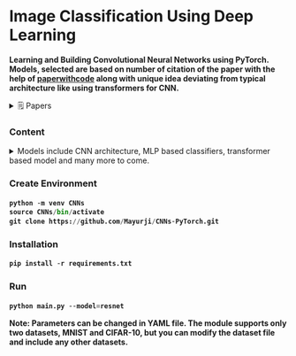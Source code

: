 # Image Classification Using Deep Learning

**Learning and Building Convolutional Neural Networks using PyTorch. Models, selected are based on number of citation of the paper with the help of [paperwithcode](https://paperswithcode.com/) along with unique idea deviating from typical architecture like using transformers for CNN.**

<!-- ![Image Classification Using Deep Learning](Images/cnn.jpg) -->

<details>
  <summary>🗒 Papers</summary>
<p>
  
<img src="https://papers.nips.cc/paper/2012/hash/c399862d3b9d6b76c8436e924a68c45b-Abstract.html"; alt="AlexNet"><br>
<img src='https://arxiv.org/abs/1409.1556'; alt='VGGNet'><br>
<img src='https://arxiv.org/abs/1312.4400'; alt='NIN'><br>
<img src='https://arxiv.org/abs/1512.03385'; alt='ResNet'><br>
<img src='https://arxiv.org/abs/1608.06993'; alt='DenseNet'><br>
<img src='https://arxiv.org/abs/1704.04861'; alt='MobileNetV1'><br>
<img src='https://arxiv.org/abs/1801.04381'; alt='MobileNetV2'><br>
<img src='https://arxiv.org/abs/1409.4842'; alt='GoogLeNet'><br>
<img src='https://arxiv.org/abs/1512.00567'; alt='InceptionV3'><br>
<img src='https://arxiv.org/pdf/1804.02767.pdf'; alt='Darknet-53'><br>
<img src='https://arxiv.org/abs/1610.02357'; alt='Xception'><br>
<img src='https://arxiv.org/abs/1611.05431'; alt='ResNeXt'><br>
<img src='https://arxiv.org/abs/1709.01507'; alt='SENet'><br>
<img src='https://arxiv.org/abs/1602.07360v4'; alt='SqueezeNet'><br>
<img src='https://arxiv.org/abs/1707.01083'; alt='ShuffleNet'><br>
<img src='https://arxiv.org/abs/2010.11929'; alt='ViT'><br>
<img src='https://arxiv.org/abs/1905.11946'; alt='EfficientNet'><br>
<img src='https://arxiv.org/abs/2105.01601'; alt='MLP-Mixer'><br>
<img src='https://arxiv.org/abs/2105.03404'; alt='ResMLP'>
</p>
</details>


### Content

<details>
  <summary>Models include CNN architecture, MLP based classifiers, transformer based model and many more to come.</summary>
<br>
<details>
  <summary>🔥 AlexNet</summary>
<p>

    Before AlexNet, SIFT(scale-invariant feature transform), SURF or HOG were some of the hand tuned 
    feature extractors for Computer Vision.

    In AlexNet, Interestingly in the lowest layers of the network, the model learned feature extractors 
    that resembled some traditional filters. Higher layers in the network might build upon these 
    representations to represent larger structures, like eyes, noses, blades of grass, and so on. Even 
    higher layers might represent whole objects like people, airplanes, dogs, or frisbees. Ultimately, 
    the final hidden state learns a compact representation of the image that summarizes its contents such 
    that data belonging to different categories can be easily separated.
    
    Challenges perceived before AlexNet:

    Computational Power:

    Due to the limited memory in early GPUs, the original AlexNet used a dual data stream design, so that 
    each of their two GPUs could be responsible for storing and computing only its half of the model. 
    Fortunately, GPU memory is comparatively abundant now, so we rarely need to break up models across GPUs 
    these days.

    Data Availability:

    ImageNet was released during this period by researchers under Fei-Fei Li with 1 million images, 1000 images 
    per class with total of 1000 class.

    Note:
    Instead of using ImageNet, I am using MNIST and resizing the image to 224 x 224 dimension to make it justify 
    with the AlexNet architecture.
</p>
  
 <img src="Images/alexnet.png" alt="AlexNet">
</details>

<details>
  <summary>🔥 VGGNet</summary>
  <p>
    
    VGGNet brings in the idea of buliding a block of network like a template unlike previous CNN architecture 
    where the network is built layer by layer with increasing complexity.
  
    VGG network helps researchers think in terms of block of network. A typical network of convolution would 
    require following steps
  
    * Conv with padding for maintaining resolution.
    * Activation Function
    * Pooling for spatial downsampling
  
    Note: I don't recommend running this until you have GPU, the number of parameters is increased by huge number 
    compared to AlexNet.

    Changes made for faster convergence and which deviates from VGG Net is learning rate is changed to 0.05 and 
    reduce the number channels by 1/4th.

    Check out the loss with these changes, since lr is high compared to typical values, the loss moves drastically 
    and then converges. Without Xavier's Weight Initialization, the model performs poorly.

    Why VGG is slower than AlexNet?

    One reason is that AlexNet uses (11x11 with a stride of 4), while VGG uses very small receptive fields (3x3 
    with a stride of 1) which makes it slower to move over the image and overall the parameters are 3 times the 
    AlexNet.
    
  </p>
<img src="Images/vggnet.png" alt="VGGNet">
</details>
<details>
  <summary>🔥 NIN</summary>
<p>
  
    Network In Network introduced one of the key concept in deep neural network of dimension downsampling/upsampling 
    using 1x1Conv layer. It applies MLP on the channels for each pixel separately.

    The idea behind NiN is to apply a fully-connected layer at each pixel location (for each height and width). 
    If we tie the weights across each spatial location, we could think of this as a 1×1 convolutional layer 
    or as a fully-connected layer acting independently on each pixel location. Another way to view this is to think
    of each element in the spatial dimension (height and width) as equivalent to an example and a channel as equivalent
    to a feature.

    NIN introduces the 1x1 Convolution. Smaller batch size results in better performance even though it is slow.
  
  </p>
  
<img src="Images/nin.png" alt="NIN">
</details>
<details>
<summary>🔥 GoogLeNet</summary>
<p>
  
    It combined ideas from NIN and VGG network introducing InceptionV1 also known as GoogLeNet. 

    In AlexNet, we've used 11x11 Conv, in NIN, we used 1x1 Conv. And in this paper, we identify
    among different kernel, which sized convolutional kernels are best. It is the version 1 of Inception
    model. 

    GoogLeNet introduces the concept of parallel concatenation of networks. We bulid Inception block and 
    which is repeated in the architecture.

    Some intution on the architecture, since the various different sized filters are at work, different spatial
    relations are extracted by different filters efficiently. It also allocates different amt of parameters
    across different filters.

    * 1×1 convolutions reduce channel dimensionality on a per-pixel level. Maximum pooling reduces the resolution.
    * If you're wondering how these dimensions were decided, it is based on trial and error & based on ImageNet 
    Dataset.
</p>
<img src="Images/googlenet.png" alt="GoogLeNet">
</details>
<details>
<summary>🔥 BatchNorm + ConvNet</summary>
<p>
    BatchNorm was introduced as a concept to **normalize the mini-batches traversing through the layer** and had an 
    impactful results having **regularization** effect. But why BatchNorm is effective is quite unclear? the author 
    suggests that BatchNorm reduce internal variant shift but other researchers  pointed out that the effects which 
    batchNorm is effective against is not related to covariant shift. It is still widely discussed topic in DL.
  
</p>
<img src="Images/batchnorm.png" alt="BatchNorm + ConvNet">
</details>
<details>
<summary>🔥 ResNet</summary>
<p>
  
    ResNet Architecture has huge influence in current DNN architectures. It introduces the idea of **skip connection**, 
    a concept of **adding** an unfiltered input to the conv layers.

    Why ResNet?

    To understand the network as we add more layers, does it becomes more expressive of the
    task in hand or otherwise.

    Key idea of ResNet is adding more layers which acts as a Identity function, i.e. if our
    underlying mapping function which the network is trying to learn is F(x) = x, then instead
    of trying to learn F(x) with Conv layers between them, we can directly add an skip connection
    to tend the weight and biases of F(x) to zero. This is part of the explanation from D2L.
    Adding new layer led to ResNet Block in the ResNet Architecture.

    In ResNet block, in addition to typical Conv layers the authors introduce a parallel identity 
    mapping skipping the conv layers to directly connect the input with output of conv layers.
    A such connection is termed as Skip Connection or Residual connection.

    Things to note while adding the skip connection to output conv block is the dimensions.Important
    to note, as mentioned earlier in NIN network, we can use 1x1 Conv to increase and decrease the 
    dimension.

    In the code block, we have built ResNet18 architecture:

    There are 4 convolutional layers in each module (excluding the 1×1 convolutional layer). 
    Together with the first 7×7 convolutional layer and the final fully-connected layer, there are 
    18 layers in total. Therefore, this model is commonly known as ResNet-18.
</p>
<img src="Images/resnet.png" alt="ResNet">
</details>
<details>
<summary>🔥 DenseNet</summary>
  <p>
    
    Building upon ResNet, DenseNet introduced the idea of **concatenating** the previous layers 
    output and as well the inputs to the next layers.

    In ResNet, we see how the skip connection added as identity function from the inputs
    to interact with the Conv layers. But in DenseNet, we see instead of adding skip 
    connection to Conv layers, we can append or concat the output of identity function
    with output of Conv layers.

    In ResNet, it is little tedious to make the dimensions to match for adding the skip
    connection and Conv Layers, but it is much simpler in DenseNet, as we concat the 
    both the X and Conv's output.

    The key idea or the reason its called DenseNet is because the next layers not only get
    the input from previous layer but also preceeding layers before the previous layer. So 
    the next layer becomes dense as it loaded with output from previous layers.

    Check Figure 7.7.2 from https://d2l.ai/chapter_convolutional-modern/densenet.html for 
    why DenseNet is Dense?

    Two blocks comprise DenseNet, one is DenseBlock for concat operation and other is 
    transition layer for controlling channels meaning dimensions (recall 1x1 Conv).
  </p>
<img src="Images/Densenet.png" alt="DenseNet">
</details>
<details>
<summary>🔥 Squeeze And Excitation Network</summary>
<p>
  
    A typical convolution network has kernels running through image channels and combining
    the feature maps generated per channel. For each channel, we'll have separate kernel which
    learns the weights through backpropagation.

    The idea is to understand the interdependencies between channels of the images by explicitly
    modeling on it and hence to make the network sensitive to informative features which is further
    exploited in the next set of transformation.

      * Squeeze(Global Information Embedding) operation converts feature maps into single value per channel.
      * Excitation(Adaptive Recalibration) operation converts this single value into per-channel weight.

    Squeeze turns (C x H x W) into (C x 1 x 1) using Global Average Pooling.

    Excitation turns (C x 1 x 1) into (C x H x W) channel weights using 2 FC layer with activation function
    inbetween, then which is expanded as same size as input.

    Rescale the output from excitation operation into feature maps as earlier.

    Based on the depth of the network, the role played by SE operation is differs. At early layers,
    it excites shared low level representation irrespective of the classes. But in later stage, SE 
    network responds differently based input class.
    
    SE Block is simple and is added with existing CNN architecture to enhance the performance like 
    ResNet or Inception V1 etc.

      Reference: https://amaarora.github.io/2020/07/24/SeNet.html
</p>
<img src="Images/senet.png" alt="SENet">
</details>
<details>
<summary>🔥 MLP-Mixer</summary>
  <p>
    
    This particular network doesn't come under convolutional networks as the key idea is to use simple MLP 
    architecture.

    MLP-Mixer is a multi-layer perceptron based model, it uses common techniques like non-linearites, matrix 
    multiplication, normalization, skip connections etc. This paper is very interesting to the fact that when 
    MLP was introduced, it was particular made upfront that the MLP architectures cannot capture translation 
    invariance in an image. 

    Let's see how things have changed. The Network uses a block of MLP Block with two linear layers and one 
    activation function GELU unit. Along with MLPBlock, there are two simple small block called as token mixer 
    and channel mixer. Normalization is done throughout the network using Layer Normalization.

    * First, the image is converted into patches
    * These patches are also called as tokens.
    * MLP is a Feedforward network.
    * In Token Mixer, we mix these tokens using MLP, it learns spatial locations.
    * In Channel Mixer, we mix the channels using MLP, it learns channel dependencies.
    * The we combine of channel mixer and token mixer.
    * It passed into Global Average Pooling and then into Fully connected layer.

    Best tutorial to learn about einops: https://github.com/arogozhnikov/einops/blob/master/docs
  </p>
<img src="Images/mlpmixer.png" alt="MLP-Mixer">
</details>
<details>
<summary>🔥 MobileNet</summary>
<p>
  
    A convolutional neural network with large number of layers is expensive, both interms of memory and the 
    hardware requirement for inference and thus deploying such models in mobile devices is not feasible.

    To overcome the above challenge, a group of researchers from Google built a neural network model 
    optimized for mobile devices referred as MobileNet. Underlying idea of mobilenet is depthwise
    seperable convolutions consisting of depthwise and a pointwise convolution to build lighter models.

    MobileNet introduces two hyperparameters

    * Width Multiplier

    Width muliplier (denoted by α) is a global hyperparameter that is used to construct smaller and less 
    computionally expensive models.Its value lies between 0 and 1.For a given layer and value of α, the 
    number of input channels 'M' becomes α * M and the number of output channels 'N' becomes α * N hence 
    reducing the cost of computation and size of the model at the cost of performance.The computation cost 
    and number of parameters decrease roughly by a factor of α2.Some commonly used values of α are 1,0.75,
    0.5,0.25.

    * Resolution Multiplier

    The second parameter introduced in MobileNets is called resolution multiplier and is denoted by ρ.This 
    hyperparameter is used to decrease the resolution of the input image and this subsequently reduces the 
    input to every layer by the same factor. For a given value of ρ the resolution of the input image becomes 
    224 * ρ. This reduces the computational cost by a factor of ρ2.

    The above parameters helps in trade-off between latency (speed of inference) and accuracy.

    MobileNet is 28 layers neural net represented by both the depthwise convolution and pointwise convolution.

     - Depthwise convolution is the channel-wise n×n spatial convolution. 
     Suppose in the figure above, we have 5 channels, then we will have 5 n×n spatial convolution.

     - Pointwise convolution actually is the 1×1 convolution to change the dimension.
</p>
<img src="Images/mobilenetv1.png" alt="MobileNetV1">
</details>
<details>
  <summary>🔥 InceptionV3</summary>
  <p>
      
    The Inception deep convolutional architecture was introduced as GoogLeNet, here named Inception-v1. 
    Later the Inception architecture was refined in various ways, first by the introduction of batch 
    normalization (Inception-v2). Later by additional factorization ideas in the third iteration 
    which is referred as Inception-v3.

    Factorizing Convolution: Idea is to decrease the number of connections/parameters without reducing
    the performance.

    * Factorizing large kernel into two similar smaller kernels
        - Using 1 5x5 kernel, number of parameters is 5x5=25
        - Using 2 3x3 kernel instead of one 5x5, gives 3x3 + 3x3 = 18 parameters.
        - Number of parameter is reduced by 28%.

    * Factorizing large kernel into two assimilar smaller kernels
        - By using 3×3 filter, number of parameters = 3×3=9
        - By using 3×1 and 1×3 filters, number of parameters = 3×1+1×3=6
        - Number of parameters is reduced by 33%

    * If we look into InceptionV1 i.e. GoogLeNet, we have inception block which uses 5x5 kernel and 3x3 
    kernel, factorizing technique can reduce the number of parameters in the networks.

    Other Changes:

    From InceptionV1, we bring in Auxillary classifier which acts as regularizer. We also see, efficient
    grid size reduction using factorization instead of standard pooling which is expensive and greedy operation.
    Label smoothing, to prevent a particular label from dominating all other class.
</p>
<img src="Images/inceptionv3.png" alt="InceptionV3">
</details>
<details>
  <summary>🔥 Xception</summary>
  <p>
    
    The network uses a modified version of Depthwise Seperable Convolution. It combines
    ideas from MobileNetV1 like depthwise seperable conv and from InceptionV3, the order 
    of the layers like conv1x1 and then spatial kernels.

    In modified Depthwise Seperable Convolution network, the order of operation is changed
    by keeping Conv1x1 and then the spatial convolutional kernel. And the other difference
    is the absence of Non-Linear activation function. And with inclusion of residual 
    connections impacts the performs of Xception widely.
  </p>
  <img src="Images/Xception.png" alt="Xception">
  </details>
<details>
  <summary>🔥 ResNeXt</summary>
  <p>

    ResNeXt is a simple, highly modularized network architecture for image classification. The
    network is constructed by repeating a building block that aggregates a set of transformations 
    with the same topology. The simple design results in a homogeneous, multi-branch architecture 
    that has only a few hyper-parameters to set. This strategy exposes a new dimension, which is 
    referred as “cardinality” (the size of the set of transformations), as an essential factor in 
    addition to the dimensions of depth and width.

    We can think of cardinality as the set of separate conv block representing same complexity as 
    when those blocks are combined together to make a single block.

<img src="https://towardsdatascience.com/review-resnext-1st-runner-up-of-ilsvrc-2016-image-classification-15d7f17b42ac" alt='RexNeXt Blog'>

</p>  
  <img src="Images/resnext.png" alt="ResNeXt">
  
</details>
<details>
  <summary>🔥 ViT</summary>
  <p>

    Vision Transformer aka ViT
    
    Transformers are the backbone architecture for many of the NLP architectures like BERT etc. Though, it
    started with focus on NLP tasks, the transformer is used in computer vision space. In Transformer, there
    is an encoder and a decoder block. In ViT, we use transformer's encoder block and use MLP head for 
    prediction.

    We'll discuss about Transformer architecture separately except the notion on data, we'll see how the 
    image is processed in transformer, which was primarily built for sentence tokens. There are series of 
    steps followed to convert image into sequence of token and passed into transformer encoder with MLP.

    * Convert Image into Patches of fixed size.
    * Flatten those patches into sequence of embedding
    * Add positional embeddings
    * Feed the sequence into transformer encoder
    * And predict using MLP block at last.

    I've omitted few notions from transformer architecture like residual connections, multi-head attention
    etc. Each of these concept requires separate blog post.

    Note: ViT was trained on large image dataset with 14M images, and the pretrained model is fine tuned to 
    work with our custom dataset.
    
<p><strong>I strongly recommend going through code blocks, where I've mentioned the flow of an Image through
ViT architecture with all dimensional changes.<strong></p>
  
  </p>
  <img src="https://media.giphy.com/media/ATsWtUsuuFRfq8OhZ7/giphy.gif"; width=80%; alt="ViT">
  
  [Citation Details](https://github.com/lucidrains/vit-pytorch/tree/main/vit_pytorch")
</details>
<details>
  <summary>🔥 MobileNetV2</summary>
  <p>
    
    MobileNetV2

    MobileNet architecture is built with the idea to make neural networks feasible on mobile devices.
    MobileNet introduces the idea of depthwise separable convolution, which is depthwise conv followed
    by pointwise conv.

    What's New 

    With MobileNetV2, the architecture introduces the concept of inverted residual, where the residual
    connections are made between the bottleneck layers. The intermediate expansion layer uses lightweight 
    depthwise convolutions to filter features as a source of non-linearity.

    A traditional Residual Block has a wide -> narrow -> wide structure with the number of channels. The 
    input has a high number of channels, which are compressed with a 1x1 convolution. The number of 
    channels is then increased again with a 1x1 convolution so input and output can be added.

    In contrast, an Inverted Residual Block follows a narrow -> wide -> narrow approach, hence the inversion. 
    We first widen with a 1x1 convolution, then use a 3x3 depthwise convolution (which greatly reduces the 
    number of parameters), then we use a 1x1 convolution to reduce the number of channels so input and output 
    can be added. 
  </p>
  <img src="Images/mobilenetv2.png" alt="MobileNetV2">
</details>
<details>
  <summary>🔥 Darknet-53</summary>
  <p>

    Darknet-53 is the backbone architecture of the YOLOV3, an Object detection model. Similar to
    Darknet-53, there is Darknet-19, which is the backbone for YOLOV2 model. Darknet has it roots
    in VGG network with most of the conv layers begin 3x3. In addition to VGGNet, Darknet-53 includes
    residual connection as in ResNet model.

  </p>
  <img src="Images/darknet.JPEG"; width=80%; alt="Darknet-53">
</details>
<details>
  <summary>🔥 SqueezeNet</summary>
  <p>

    SqueezeNet

    This network is known for providing AlexNet-Level accuracy at 50 times fewer parameters.
    This small architecture offers three major advantages, first, it requires less bandwidth
    for exporting the model and then it requires less communication between server during 
    distributed training and more feasible to deploy on FPGAs.

    Archiecture creates Fire module containing a squeeze convolution layer (which has only 
    1×1 filters), feeding into an expand layer that has a mix of 1×1 and 3×3 convolution filters.

    To reduce the parameters the architecture follows design strategies

    1. Using Conv1x1 over Conv3x3
    2. Decreasing number of channels using Squeeze Layers
    3. Downsample late in the network, such that convolution
    layers have large activation maps.

    1 and 2 helps in reducing the parameters, and 3 helps in higher classification accuracy
    because of large activation maps.

Reference: https://towardsdatascience.com/review-squeezenet-image-classification-e7414825581a

  </p>
  <img src="Images/squeezenet.png"; alt="SqueezeNet">
</details>
<details>
  <summary>🔥 ShuffleNet</summary>
  
  <p>

    ShuffleNet is a convolutional neural network designed specially for mobile devices 
    with very limited computing power. 

    The architecture utilizes two new operations, pointwise group convolution and channel 
    shuffle, to reduce computation cost while maintaining accuracy. ShuffleNet uses wider 
    feature maps as smaller networks has lesser number of channels.

    Channel Shuffle:

    It is an operation to help information flow across feature channels in 
    CNN.

    If we allow a group convolution to obtain input data from different groups, the input 
    and output channels will be fully related. Specifically, for the feature map generated 
    from the previous group layer, we can first divide the channels in each group into 
    several subgroups, then feed each group in the next layer with different subgroups.

    The above can be efficiently and elegantly implemented by a channel shuffle operation:

    suppose a convolutional layer with g groups whose output has (g x n) channels; we first 
    reshape the output channel dimension into (g, n), transposing and then flattening it back 
    as the input of next layer. Channel shuffle is also differentiable, which means it can be 
    embedded into network structures for end-to-end training.

    ShuffleNet achieves 13x speedup over AlexNet with comparable accuracy.
    
Reference: https://paperswithcode.com/method/channel-shuffle#
  </p>
  <img src="Images/shufflenet.png"; alt="ShuffleNet">
  <img src="Images/channelshuffle.png"; alt="Channel Shuffle">
  
</details>
<details>
  <summary>🔥 EfficientNet</summary>
  <p>

    CNN models improves its ability to classify images by either increasing the depth of the network or 
    by increasing the resolution of the images to capture finer details of the image or by increasing
    width of the network by increasing the number of channels. For instance, ResNet-18 to ResNet-152 has 
    been built around these ideas.

    Now there is limit to each of these factors mentioned above and with increasing requirement of computational 
    power. To overcome these challenges, researchers introducted the concept of compound scaling, which scales
    all the three factors moderately leading us to build EfficientNet.

    EfficientNet scales all the three factors i.e. depth, width and resolution but how to scale it? we can 
    scale each factor equally but this wouldn't work if our task requires fine grained estimation and which 
    requries more depth. 

    Complex CNN architectures are built using multiple conv blocks and each block needs to be consistent with 
    previous and next block, thus each layers in the block are scaled evenly.

    EfficientNet-B0 Architecture

    * Basic ConvNet Block (AlexNet)
    * Inverted Residual (MobileNetV2)
    * Squeeze and Excitation Block (Squeeze and Excitation Network)

    EfficientNet is a convolutional neural network architecture and scaling method that uniformly scales all 
    dimensions of depth/width/resolution using a compound coefficient. Unlike conventional practice that arbitrary 
    scales these factors, the EfficientNet scaling method uniformly scales network width, depth, and resolution 
    with a set of fixed scaling coefficients. For example, if we want to use 2^N times more computational resources, 
    then we can simply increase the network depth by alpha^N, width by beta^N, and image size by gamma^N, where 
    alpha, beta and gamma, are constant coefficients determined by a small grid search on the original small model. 
    EfficientNet uses a compound coefficient phi to uniformly scales network width, depth, and resolution in a 
    principled way.

    The compound scaling method is justified by the intuition that if the input image is bigger, then the network 
    needs more layers to increase the receptive field and more channels to capture more fine-grained patterns on 
    the bigger image.

    The base EfficientNet-B0 network is based on the inverted bottleneck residual blocks of MobileNetV2, in addition 
    to squeeze-and-excitation blocks.

    EfficientNets also transfer well and achieve state-of-the-art accuracy on CIFAR-100 (91.7%), Flowers (98.8%), 
    and 3 other transfer learning datasets, with an order of magnitude fewer parameters.

    Interesting Stuff:

    Now, the most interesting part of EfficientNet-B0 is that the baseline architecture is designed by Neural 
    Architecture Search(NAS). NAS is a wide topic and is not feasible to be discussed here. We can simply 
    consider it as searching through the architecture space for underlying base architecture like ResNet or 
    any other architecture for that matter. And on top of that, we can use grid search for finding the scale 
    factor for Depth, Width and Resolution. Combining NAS and with compound scaling leads us to the SOTA on 
    ImageNet. Model is evaluated by comparing accuracy over the # of FLOPS(Floating point operations per second).

Recommended Reading for NAS: https://lilianweng.github.io/lil-log/2020/08/06/neural-architecture-search.html
  </p>
<img src="Images/efficientnet.png"; alt="EfficientNet">
</details>
<details>
  <summary>🔥 ResMLP</summary>
  <p>

    ResMLP: Feedforward networks for image classification with data-efficient training 

    ResMLP, an architecture built entirely upon multi-layer perceptrons for image classification. 
    It is a simple residual network that alternates (i) a linear layer in which image patches interact, 
    independently and identically across channels, and (ii) a two-layer feed-forward network in which 
    channels interact independently per patch. When trained with a modern training strategy using heavy 
    data-augmentation and optionally distillation, it attains surprisingly good accuracy/complexity 
    trade-offs on ImageNet. 

    We can also train ResMLP models in a self-supervised setup, to further remove priors from employing a 
    labelled dataset. Finally, by adapting our model to machine translation we achieve surprisingly good results.

  </p>
<img src="Images/resmlp.png"; alt="ResMLP">
</details>
</details>

<!--##########################################################################################-->

### Create Environment
```python
python -m venv CNNs 
source CNNs/bin/activate 
git clone https://github.com/Mayurji/CNNs-PyTorch.git
```

### Installation
```python
pip install -r requirements.txt
```

### Run
```python
python main.py --model=resnet
```

**Note:** Parameters can be changed in YAML file. The module supports only two datasets, MNIST and CIFAR-10, but you can modify the dataset file and include any other datasets.
